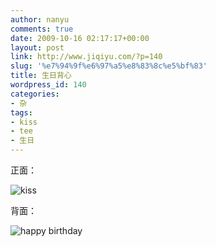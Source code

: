 ```yaml
---
author: nanyu
comments: true
date: 2009-10-16 02:17:17+00:00
layout: post
link: http://www.jiqiyu.com/?p=140
slug: '%e7%94%9f%e6%97%a5%e8%83%8c%e5%bf%83'
title: 生日背心
wordpress_id: 140
categories:
- 杂
tags:
- kiss
- tee
- 生日
---
```


正面：

![kiss](http://www.piguban.com/wp-content/uploads/2009/10/kiss.jpg)

背面：

![happy birthday](http://www.piguban.com/wp-content/uploads/2009/10/happy_birthday.jpg)
